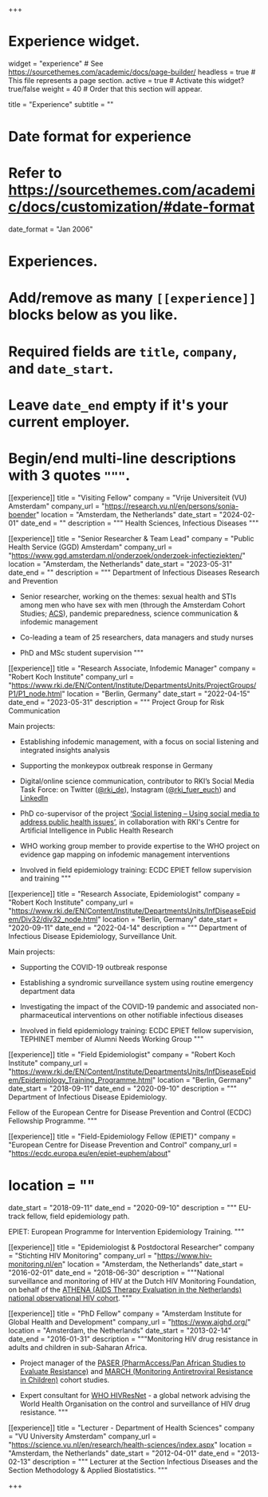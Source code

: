 +++
# Experience widget.
widget = "experience"  # See https://sourcethemes.com/academic/docs/page-builder/
headless = true  # This file represents a page section.
active = true  # Activate this widget? true/false
weight = 40  # Order that this section will appear.

title = "Experience"
subtitle = ""

# Date format for experience
#   Refer to https://sourcethemes.com/academic/docs/customization/#date-format
date_format = "Jan 2006"

# Experiences.
#   Add/remove as many `[[experience]]` blocks below as you like.
#   Required fields are `title`, `company`, and `date_start`.
#   Leave `date_end` empty if it's your current employer.
#   Begin/end multi-line descriptions with 3 quotes `"""`.
[[experience]]
  title = "Visiting Fellow"
  company = "Vrije Universiteit (VU) Amsterdam"
  company_url = "https://research.vu.nl/en/persons/sonia-boender"
  location = "Amsterdam, the Netherlands"
  date_start = "2024-02-01"
  date_end = ""
  description = """
  Health Sciences, Infectious Diseases
"""

[[experience]]
  title = "Senior Researcher & Team Lead"
  company = "Public Health Service (GGD) Amsterdam"
  company_url = "https://www.ggd.amsterdam.nl/onderzoek/onderzoek-infectieziekten/"
  location = "Amsterdam, the Netherlands"
  date_start = "2023-05-31"
  date_end = ""
  description = """
  Department of Infectious Diseases Research and Prevention

- Senior researcher, working on the themes: 
sexual health and STIs among men who have sex with men (through the Amsterdam Cohort Studies;
[ACS](https://www.ggd.amsterdam.nl/onderzoek/onderzoek-infectieziekten/meedoen-amsterdam-cohort-studies/)), pandemic preparedness, science communication & infodemic management

- Co-leading a team of 25 researchers, data managers and study nurses

- PhD and MSc student supervision
"""

[[experience]]
  title = "Research Associate, Infodemic Manager"
  company = "Robert Koch Institute"
  company_url = "https://www.rki.de/EN/Content/Institute/DepartmentsUnits/ProjectGroups/P1/P1_node.html"
  location = "Berlin, Germany"
  date_start = "2022-04-15"
  date_end = "2023-05-31"
  description = """
  Project Group for Risk Communication

Main projects:

- Establishing infodemic management, with a focus on social listening and integrated insights analysis

- Supporting the monkeypox outbreak response in Germany

- Digital/online science communication, contributor to RKI’s Social Media Task Force: on Twitter ([@rki_de](https://twitter.com/rki_de)), Instagram ([@rki_fuer_euch](https://www.instagram.com/rki_fuer_euch/)) and [LinkedIn](https://www.linkedin.com/company/robertkochinstitut/)

- PhD co-supervisor of the project [‘Social listening – Using social media to address public health issues’](https://www.rki.de/DE/Content/Institut/OrgEinheiten/ZKI-PH/ZKI-PH_PhD2022_02.html), in collaboration with RKI's Centre for Artificial Intelligence in Public Health Research

- WHO working group member to provide expertise to the WHO project on evidence gap mapping on infodemic management interventions

- Involved in field epidemiology training: ECDC EPIET fellow supervision and training
"""

[[experience]]
  title = "Research Associate, Epidemiologist"
  company = "Robert Koch Institute"
  company_url = "https://www.rki.de/EN/Content/Institute/DepartmentsUnits/InfDiseaseEpidem/Div32/div32_node.html"
  location = "Berlin, Germany"
  date_start = "2020-09-11"
  date_end = "2022-04-14"
  description = """
  Department of Infectious Disease Epidemiology, Surveillance Unit.

Main projects:

- Supporting the COVID-19 outbreak response 

- Establishing a syndromic surveillance system using routine emergency department data 

- Investigating the impact of the COVID-19 pandemic and associated non-pharmaceutical interventions on other notifiable infectious diseases

- Involved in field epidemiology training: ECDC EPIET fellow supervision, TEPHINET member of Alumni Needs Working Group
"""

[[experience]]
  title = "Field Epidemiologist"
  company = "Robert Koch Institute"
  company_url = "https://www.rki.de/EN/Content/Institute/DepartmentsUnits/InfDiseaseEpidem/Epidemiology_Training_Programme.html"
  location = "Berlin, Germany"
  date_start = "2018-09-11"
  date_end = "2020-09-10"
  description = """
  Department of Infectious Disease Epidemiology. 
  
Fellow of the European Centre for Disease Prevention and Control (ECDC) Fellowship Programme.
"""

[[experience]]
  title = "Field-Epidemiology Fellow (EPIET)"
  company = "European Centre for Disease Prevention and Control"
  company_url = "https://ecdc.europa.eu/en/epiet-euphem/about"
#  location = ""
  date_start = "2018-09-11"
  date_end = "2020-09-10"
  description = """
  EU-track fellow, field epidemiology path.
  
  EPIET: European Programme for Intervention Epidemiology Training.
"""

[[experience]]
  title = "Epidemiologist & Postdoctoral Researcher"
  company = "Stichting HIV Monitoring"
  company_url = "https://www.hiv-monitoring.nl/en"
  location = "Amsterdam, the Netherlands"
  date_start = "2016-02-01"
  date_end = "2018-06-30"
  description = """National surveillance and monitoring of HIV at the Dutch HIV Monitoring Foundation, on behalf of the [ATHENA (AIDS Therapy Evaluation in the Netherlands) national observational HIV cohort](https://bmjopen.bmj.com/content/8/9/e022516).
"""

[[experience]]
  title = "PhD Fellow"
  company = "Amsterdam Institute for Global Health and Development"
  company_url = "https://www.aighd.org/"
  location = "Amsterdam, the Netherlands"
  date_start = "2013-02-14"
  date_end = "2016-01-31"
  description = """Monitoring HIV drug resistance in adults and children in sub-Saharan Africa. 

- Project manager of the [PASER (PharmAccess/Pan African Studies to Evaluate Resistance)](https://www.aighd.org/project/paser/) and [MARCH (Monitoring Antiretroviral Resistance in Children)](https://www.aighd.org/project/march/) cohort studies. 

- Expert consultant for [WHO HIVResNet](https://www.who.int/hiv/topics/drugresistance/hivresnet/en/) - a global network advising the World Health Organisation on the control and surveillance of HIV drug resistance. 
"""

[[experience]]
  title = "Lecturer - Department of Health Sciences"
  company = "VU University Amsterdam"
  company_url = "https://science.vu.nl/en/research/health-sciences/index.aspx"
  location = "Amsterdam, the Netherlands"
  date_start = "2012-04-01"
  date_end = "2013-02-13"
  description = """
  Lecturer at the Section Infectious Diseases and the Section Methodology & Applied Biostatistics.
"""

+++
